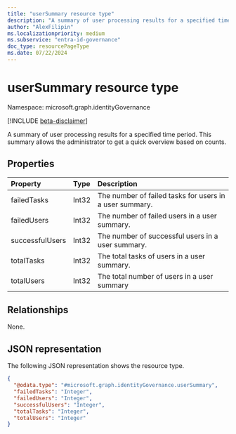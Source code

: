 ```yaml
---
title: "userSummary resource type"
description: "A summary of user processing results for a specified time period. This summary allows the administrator to get a quick overview based on counts."
author: "AlexFilipin"
ms.localizationpriority: medium
ms.subservice: "entra-id-governance"
doc_type: resourcePageType
ms.date: 07/22/2024
---
```


# userSummary resource type

Namespace: microsoft.graph.identityGovernance

[!INCLUDE [beta-disclaimer](../../includes/beta-disclaimer.md)]

A summary of user processing results for a specified time period. This summary allows the administrator to get a quick overview based on counts.

## Properties

|Property|Type|Description|
|:---|:---|:---|
|failedTasks|Int32|The number of failed tasks for users in a user summary.|
|failedUsers|Int32|The number of failed users in a user summary.|
|successfulUsers|Int32|The number of successful users in a user summary.|
|totalTasks|Int32|The total tasks of users in a user summary.|
|totalUsers|Int32|The total number of users in a user summary|

## Relationships

None.

## JSON representation

The following JSON representation shows the resource type.
<!-- {
  "blockType": "resource",
  "@odata.type": "microsoft.graph.identityGovernance.userSummary"
}
-->
``` json
{
  "@odata.type": "#microsoft.graph.identityGovernance.userSummary",
  "failedTasks": "Integer",
  "failedUsers": "Integer",
  "successfulUsers": "Integer",
  "totalTasks": "Integer",
  "totalUsers": "Integer"
}
```
